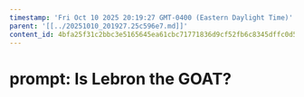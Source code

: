 ```yaml
---
timestamp: 'Fri Oct 10 2025 20:19:27 GMT-0400 (Eastern Daylight Time)'
parent: '[[../20251010_201927.25c596e7.md]]'
content_id: 4bfa25f31c2bbc3e5165645ea61cbc71771836d9cf52fb6c8345dffc0d5d85a8
---
```


# prompt: Is Lebron the GOAT?
